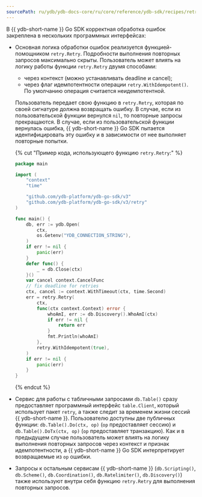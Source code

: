 ```yaml
---
sourcePath: ru/ydb/ydb-docs-core/ru/core/reference/ydb-sdk/recipes/retry/_includes/go.md
---
```

В {{ ydb-short-name }} Go SDK корректная обработка ошибок закреплена в нескольких программных интерфейсах:

* Основная логика обработки ошибок реализуется функцией-помощником `retry.Retry`.
  Подробности выполнения повторных запросов максимально скрыты.
  Пользователь может влиять на логику работы функции `retry.Retry` двумя способами:
   * через контекст (можно устанавливать deadline и cancel);
   * через флаг идемпотентности операции `retry.WithIdempotent()`. По умолчанию операция считается неидемпотентной.

  Пользователь передает свою функцию в `retry.Retry`, которая по своей сигнатуре должна возвращать ошибку.
  В случае, если из пользовательской функции вернулся `nil`, то повторные запросы прекращаются.
  В случае, если из пользовательской функции вернулась ошибка, {{ ydb-short-name }} Go SDK пытается идентифицировать эту ошибку и в зависимости от нее выполняет повторные попытки.

  {% cut "Пример кода, использующего функцию `retry.Retry`:" %}

    ```go
    package main

    import (
        "context"
        "time"

        "github.com/ydb-platform/ydb-go-sdk/v3"
        "github.com/ydb-platform/ydb-go-sdk/v3/retry"
    )

    func main() {
        db, err := ydb.Open(
            ctx,
            os.Getenv("YDB_CONNECTION_STRING"),
        )
        if err != nil {
            panic(err)
        }
        defer func() {
            _ = db.Close(ctx)
        }()
        var cancel context.CancelFunc
        // fix deadline for retries
        ctx, cancel := context.WithTimeout(ctx, time.Second)
        err = retry.Retry(
            ctx,
            func(ctx context.Context) error {
                whoAmI, err := db.Discovery().WhoAmI(ctx)
                if err != nil {
                    return err
                }
                fmt.Println(whoAmI)
            },
            retry.WithIdempotent(true),
        )
        if err != nil {
            panic(err)
        }
    }
    ```

  {% endcut %}

* Сервис для работы с табличными запросами `db.Table()` сразу предоставляет программный интерфейс `table.Client`, который использует пакет `retry`, а также следит за временем жизни сессий {{ ydb-short-name }}.
  Пользователю доступны две публичных функции: `db.Table().Do(ctx, op)` (`op` предоставляет сессию) и `db.Table().DoTx(ctx, op)` (`op` предоставляет транзакцию).
  Как и в предыдущем случае пользователь может влиять на логику выполнения повторных запросов через контекст и признак идемпотентности, а {{ ydb-short-name }} Go SDK интерпретирует возвращаемые из `op` ошибки.
* Запросы к остальным сервисам {{ ydb-short-name }} (`db.Scripting()`, `db.Scheme()`, `db.Coordination()`, `db.Ratelimiter()`, `db.Discovery()`) также используют внутри себя функцию `retry.Retry` для выполнения повторных запросов.
